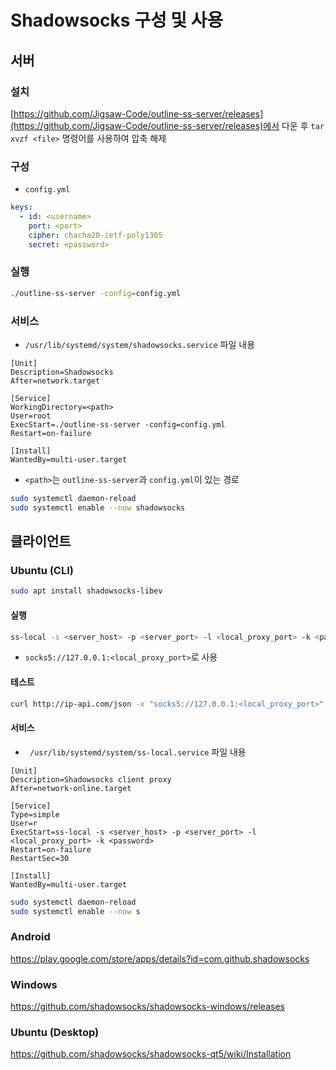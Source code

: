 # Shadowsocks 구성 및 사용

## 서버

### 설치

[https://github.com/Jigsaw-Code/outline-ss-server/releases](https://github.com/Jigsaw-Code/outline-ss-server/releases)에서 다운 후 `tar xvzf <file>` 명령어를 사용하여 압축 해제

### 구성

* `config.yml`

```yaml
keys:
  - id: <username>
    port: <port>
    cipher: chacha20-ietf-poly1305
    secret: <password>
```

### 실행

```bash
./outline-ss-server -config=config.yml
```

### 서비스

* `/usr/lib/systemd/system/shadowsocks.service` 파일 내용

```
[Unit]
Description=Shadowsocks
After=network.target

[Service]
WorkingDirectory=<path>
User=root
ExecStart=./outline-ss-server -config=config.yml
Restart=on-failure

[Install]
WantedBy=multi-user.target
```

* `<path>`는 `outline-ss-server`과 `config.yml`이 있는 경로

```bash
sudo systemctl daemon-reload
sudo systemctl enable --now shadowsocks
```



## 클라이언트

### Ubuntu (CLI)

```bash
sudo apt install shadowsocks-libev
```

#### 실행

```bash
ss-local -s <server_host> -p <server_port> -l <local_proxy_port> -k <password>
```

* `socks5://127.0.0.1:<local_proxy_port>`로 사용

#### 테스트

```bash
curl http://ip-api.com/json -x "socks5://127.0.0.1:<local_proxy_port>"
```

#### 서비스

* ` /usr/lib/systemd/system/ss-local.service` 파일 내용

```
[Unit]
Description=Shadowsocks client proxy
After=network-online.target

[Service]
Type=simple
User=r
ExecStart=ss-local -s <server_host> -p <server_port> -l <local_proxy_port> -k <password>
Restart=on-failure
RestartSec=30

[Install]
WantedBy=multi-user.target
```

```bash
sudo systemctl daemon-reload
sudo systemctl enable --now s
```

### Android

https://play.google.com/store/apps/details?id=com.github.shadowsocks

### Windows

https://github.com/shadowsocks/shadowsocks-windows/releases

### Ubuntu (Desktop)

https://github.com/shadowsocks/shadowsocks-qt5/wiki/Installation